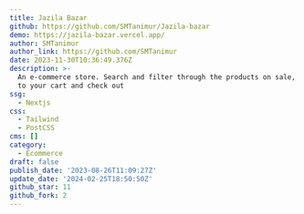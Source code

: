 ```yaml
---
title: Jazila Bazar
github: https://github.com/SMTanimur/Jazila-bazar
demo: https://jazila-bazar.vercel.app/
author: SMTanimur
author_link: https://github.com/SMTanimur
date: 2023-11-30T10:36:49.376Z
description: >-
  An e-commerce store. Search and filter through the products on sale, add them
  to your cart and check out
ssg:
  - Nextjs
css:
  - Tailwind
  - PostCSS
cms: []
category:
  - Ecommerce
draft: false
publish_date: '2023-08-26T11:09:27Z'
update_date: '2024-02-25T18:50:50Z'
github_star: 11
github_fork: 2
---
```

